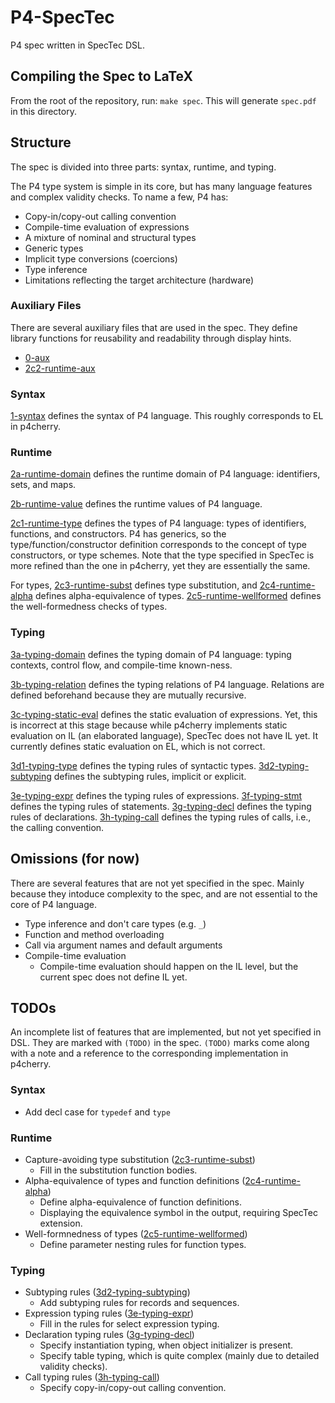 # P4-SpecTec

P4 spec written in SpecTec DSL.

## Compiling the Spec to LaTeX

From the root of the repository, run: `make spec`.
This will generate `spec.pdf` in this directory.

## Structure

The spec is divided into three parts: syntax, runtime, and typing.

The P4 type system is simple in its core, but has many language features and complex validity checks.
To name a few, P4 has:
* Copy-in/copy-out calling convention
* Compile-time evaluation of expressions
* A mixture of nominal and structural types
* Generic types
* Implicit type conversions (coercions)
* Type inference
* Limitations reflecting the target architecture (hardware)

### Auxiliary Files

There are several auxiliary files that are used in the spec.
They define library functions for reusability and readability through display hints.

* [0-aux](0-aux.watsup)
* [2c2-runtime-aux](2c2-runtime-aux.watsup)

### Syntax

[1-syntax](1-syntax.watsup) defines the syntax of P4 language.
This roughly corresponds to EL in p4cherry.

### Runtime

[2a-runtime-domain](2a-runtime-domain.watsup) defines the runtime domain of P4 language: identifiers, sets, and maps.

[2b-runtime-value](2b-runtime-value.watsup) defines the runtime values of P4 language.

[2c1-runtime-type](2c1-runtime-type.watsup) defines the types of P4 language: types of identifiers, functions, and constructors.
P4 has generics, so the type/function/constructor definition corresponds to the concept of type constructors, or type schemes.
Note that the type specified in SpecTec is more refined than the one in p4cherry, yet they are essentially the same.

For types, [2c3-runtime-subst](2c3-runtime-subst.watsup) defines type substitution, and [2c4-runtime-alpha](2c4-runtime-alpha.watsup) defines alpha-equivalence of types.
[2c5-runtime-wellformed](2c5-runtime-wellformed.watsup) defines the well-formedness checks of types.

### Typing

[3a-typing-domain](3a-typing-domain.watsup) defines the typing domain of P4 language: typing contexts, control flow, and compile-time known-ness.

[3b-typing-relation](3b-typing-relation.watsup) defines the typing relations of P4 language.
Relations are defined beforehand because they are mutually recursive.

[3c-typing-static-eval](3c-typing-static-eval.watsup) defines the static evaluation of expressions.
Yet, this is incorrect at this stage because while p4cherry implements static evaluation on IL (an elaborated language), SpecTec does not have IL yet.
It currently defines static evaluation on EL, which is not correct.

[3d1-typing-type](3d1-typing-type.watsup) defines the typing rules of syntactic types.
[3d2-typing-subtyping](3d2-typing-subtyping.watsup) defines the subtyping rules, implicit or explicit.

[3e-typing-expr](3e-typing-expr.watsup) defines the typing rules of expressions.
[3f-typing-stmt](3f-typing-stmt.watsup) defines the typing rules of statements.
[3g-typing-decl](3g-typing-decl.watsup) defines the typing rules of declarations.
[3h-typing-call](3h-typing-call.watsup) defines the typing rules of calls, i.e., the calling convention.

## Omissions (for now)

There are several features that are not yet specified in the spec.
Mainly because they intoduce complexity to the spec, and are not essential to the core of P4 language.

* Type inference and don't care types (e.g. `_`)
* Function and method overloading
* Call via argument names and default arguments
* Compile-time evaluation
    * Compile-time evaluation should happen on the IL level, but the current spec does not define IL yet.

## TODOs

An incomplete list of features that are implemented, but not yet specified in DSL.
They are marked with `(TODO)` in the spec.
`(TODO)` marks come along with a note and a reference to the corresponding implementation in p4cherry.

### Syntax

* Add decl case for `typedef` and `type`

### Runtime

* Capture-avoiding type substitution ([2c3-runtime-subst](2c3-runtime-subst.watsup))
    * Fill in the substitution function bodies.
* Alpha-equivalence of types and function definitions ([2c4-runtime-alpha](2c4-runtime-alpha.watsup))
    * Define alpha-equivalence of function definitions.
    * Displaying the equivalence symbol in the output, requiring SpecTec extension.
* Well-formnedness of types ([2c5-runtime-wellformed](2c5-runtime-wellformed.watsup))
    * Define parameter nesting rules for function types.

### Typing

* Subtyping rules ([3d2-typing-subtyping](3d2-typing-subtyping.watsup))
    * Add subtyping rules for records and sequences.
* Expression typing rules ([3e-typing-expr](3e-typing-expr.watsup))
    * Fill in the rules for select expression typing.
* Declaration typing rules ([3g-typing-decl](3g-typing-decl.watsup))
    * Specify instantiation typing, when object initializer is present.
    * Specify table typing, which is quite complex (mainly due to detailed validity checks).
* Call typing rules ([3h-typing-call](3h-typing-call.watsup))
    * Specify copy-in/copy-out calling convention.
